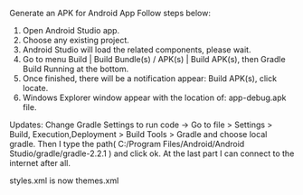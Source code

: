 Generate an APK for Android App
Follow steps below:
 1. Open Android Studio app.
 2. Choose any existing project.
 3. Android Studio will load the related components, please wait.
 4. Go to menu Build | Build Bundle(s) / APK(s) | Build APK(s), then Gradle Build Running at the
 bottom.
 5.  Once finished, there will be a notification appear: Build APK(s), click locate.
 6. Windows Explorer window appear with the location of: app-debug.apk file.



Updates:
Change Gradle Settings to run code -> Go to file > Settings > Build, Execution,Deployment > Build Tools > Gradle and choose local gradle. Then I type the path( C:/Program Files/Android/Android Studio/gradle/gradle-2.2.1 ) and click ok. At the last part I can connect to the internet after all.

styles.xml is now themes.xml
